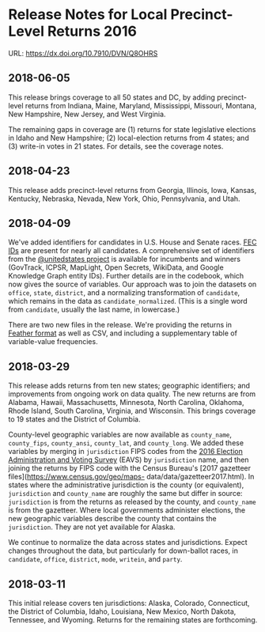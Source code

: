 # Release Notes for Local Precinct-Level Returns 2016

URL: https://dx.doi.org/10.7910/DVN/Q8OHRS


## 2018-06-05

This release brings coverage to all 50 states and DC, by adding precinct-level
returns from Indiana, Maine, Maryland, Mississippi, Missouri, Montana, New
Hampshire, New Jersey, and West Virginia.

The remaining gaps in coverage are
(1) returns for state legislative elections in Idaho and New Hampshire; (2)
local-election returns from 4 states; and (3) write-in votes in 21 states. For
details, see the coverage notes.


## 2018-04-23

This release adds precinct-level returns from Georgia, Illinois, Iowa, Kansas,
Kentucky, Nebraska, Nevada, New York, Ohio, Pennsylvania, and Utah.


## 2018-04-09

We've added identifiers for candidates in U.S. House and Senate races. [FEC
IDs](https://www.fec.gov/data) are present for nearly all candidates. A
comprehensive set of identifiers from the [@unitedstates
project](https://github.com/unitedstates/congress-legislators) is available for
incumbents and winners (GovTrack, ICPSR, MapLight, Open Secrets, WikiData, and
Google Knowledge Graph entity IDs). Further details are in the codebook, which
now gives the source of variables. Our approach was to join the datasets on
`office`, `state`, `district`, and a normalizing transformation of `candidate`,
which remains in the data as `candidate_normalized`. (This is a single word
from `candidate`, usually the last name, in lowercase.)

There are two new
files in the release. We're providing the returns in [Feather
format](https://github.com/wesm/feather) as well as CSV, and including a
supplementary table of variable-value frequencies.


## 2018-03-29

This release adds returns from ten new states; geographic identifiers; and
improvements from ongoing work on data quality. The new returns are from
Alabama, Hawaii, Massachusetts, Minnesota, North Carolina, Oklahoma, Rhode
Island, South Carolina, Virginia, and Wisconsin. This brings coverage to 19
states and the District of Columbia.

County-level geographic variables are now
available as `county_name`, `county_fips`, `county_ansi`, `county_lat`, and
`county_long`. We added these variables by merging in `jurisdiction` FIPS codes
from the [2016 Election Administration and Voting
Survey](https://www.eac.gov/research-and-data/datasets-codebooks-and-surveys)
(EAVS) by `jurisdiction` name, and then joining the returns by FIPS code with
the Census Bureau's [2017 gazetteer files](https://www.census.gov/geo/maps-
data/data/gazetteer2017.html). In states where the administrative jurisdiction
is the county (or equivalent), `jurisdiction` and `county_name` are roughly the
same but differ in source: `jurisdiction` is from the returns as released by
the county, and `county_name` is from the gazetteer. Where local governments
administer elections, the new geographic variables describe the county that
contains the `jurisdiction`. They are not yet available for Alaska.

We
continue to normalize the data across states and jurisdictions. Expect changes
throughout the data, but particularly for down-ballot races, in `candidate`,
`office`, `district`, `mode`, `writein`, and `party`.


## 2018-03-11

This initial release covers ten jurisdictions: Alaska, Colorado, Connecticut,
the District of Columbia, Idaho, Louisiana, New Mexico, North Dakota,
Tennessee, and Wyoming. Returns for the remaining states are forthcoming.

